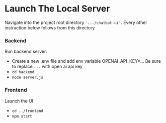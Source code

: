 # Launch The Local Server
Navigate into the project root directory `'.../chatbot-ui'`.
Every other instruction below follows from this directory

### Backend
Run backend server: 
- Create a new .env file and add env variable OPENAI_API_KEY=... Be sure to replace `...` with open ai api key
- `cd backend`
- `node server.js`

### Frontend
Launch the UI
- `cd ../frontend`
- `npm start`